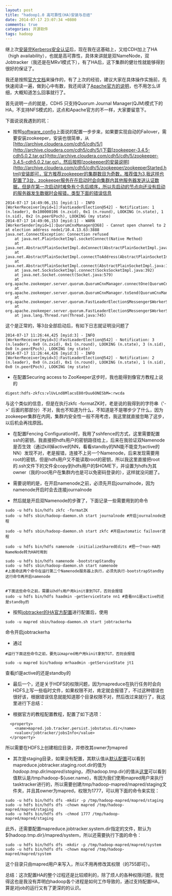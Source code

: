 ```yaml
---
layout: post
title: "hadoop1.0 高可靠性(HA)安装与总结"
date: 2014-07-17 23:07:34 +0800
comments: true
categories: 开源软件
tags: hadoop
---
```

继上次[安装完Kerberos安全认证](/blog/2014/07/15/cdh-kerberos-installation/)后，现在我在这基础上，又给CDH加上了HA（high availability），也就是高可靠性，具体来讲就是双NameNode，双Jobtracker（我还是在MRv1模式下），有了HA后，这下集群的健壮性就能够得到很好的保证了。

我还是按照[官方文档][guide]来操作的，有了上次的经验，建议大家在具体操作实施前，先快速阅读一遍，做到心中有数，我还阅读了[Apache官方的说明][apache-ha]，也不用怎么详细，大概知道怎么回事就行了。
<!--more-->
首先说明一点的就是，CDH5 只支持Quorum Journal Manager(QJM)模式下的HA，不支持NFS模式的，这点和Apache官方的不一样，大家要留意下。

下面说说我遇到的坑：

- 按照[software_config][]上面说的配置一步步来，如果要实现自动的Failover，需要安装zookeeper，安装也很简单，从[http://archive.cloudera.com/cdh5/cdh/5/](http://archive.cloudera.com/cdh5/cdh/5/)下载[zookeeper-3.4.5-cdh5.0.2.tar.gz](http://archive.cloudera.com/cdh5/cdh/5/zookeeper-3.4.5-cdh5.0.2.tar.gz)，然后按照[zookeeper的安装说明](http://archive.cloudera.com/cdh5/cdh/5/zookeeper/zookeeperStarted.html)安装即可，官方推荐zookeeper的集群数目为奇数，推荐值为3,我这样也配置了3台，zookeeper服务在在启动时会向集群内其他服务器发送认证数据，但是在第一次启动时难免有个先后顺序，所以先启动的节点向还没有启动的服务器发生数据时会报错，类型下面的错误信息
```
2014-07-17 14:49:06,151 [myid:1] - INFO  [WorkerReceiver[myid=1]:FastLeaderElection@542] - Notification: 1 (n.leader), 0x100000106 (n.zxid), 0x1 (n.round), LOOKING (n.state), 1 (n.sid), 0x2 (n.peerEPoch), LOOKING (my state)
2014-07-17 14:49:06,153 [myid:1] - WARN  [WorkerSender[myid=1]:QuorumCnxManager@368] - Cannot open channel to 2 at election address node1/10.4.13.63:3888
java.net.ConnectException: Connection refused
    at java.net.PlainSocketImpl.socketConnect(Native Method)
    at java.net.AbstractPlainSocketImpl.doConnect(AbstractPlainSocketImpl.java:339)
    at java.net.AbstractPlainSocketImpl.connectToAddress(AbstractPlainSocketImpl.java:200)
    at java.net.AbstractPlainSocketImpl.connect(AbstractPlainSocketImpl.java:182)
    at java.net.SocksSocketImpl.connect(SocksSocketImpl.java:392)
    at java.net.Socket.connect(Socket.java:579)
    at org.apache.zookeeper.server.quorum.QuorumCnxManager.connectOne(QuorumCnxManager.java:354)
    at org.apache.zookeeper.server.quorum.QuorumCnxManager.toSend(QuorumCnxManager.java:327)
    at org.apache.zookeeper.server.quorum.FastLeaderElection$Messenger$WorkerSender.process(FastLeaderElection.java:393)
    at org.apache.zookeeper.server.quorum.FastLeaderElection$Messenger$WorkerSender.run(FastLeaderElection.java:365)
    at java.lang.Thread.run(Thread.java:745)

```
这个是正常的，等3台全部启动后，有如下日志就证明没问题了
```
2014-07-17 11:26:44,425 [myid:3] - INFO  [WorkerReceiver[myid=3]:FastLeaderElection@542] - Notification: 3 (n.leader), 0x0 (n.zxid), 0x1 (n.round), LOOKING (n.state), 3 (n.sid), 0x0 (n.peerEPoch), LOOKING (my state)
2014-07-17 11:26:44,426 [myid:3] - INFO  [WorkerReceiver[myid=3]:FastLeaderElection@542] - Notification: 2 (n.leader), 0x0 (n.zxid), 0x1 (n.round), LOOKING (n.state), 1 (n.sid), 0x0 (n.peerEPoch), LOOKING (my state)
```

- 在配置Securing access to ZooKeeper这步时，我也能得到像官方教程上说的
```
digest:hdfs-zkfcs:vlUvLnd8MlacsE80rDuu6ONESbM=:rwcda
```
与这个类似的信息，但是在执行zkfc -formatZK时，老是说的我得到的字符串（'->' 后面的那部分）不对，我也不知道为什么，不知道是不是哪步少了什么，因为zookeeper集群在内网，集群内安全性一般不用考虑，我这里就直接忽略了这步，以后机会再找原因。

- 在配置Fencing Configuration时，我用了sshfence的方式，这里需要配置ssh的密钥，我直接把hdfs用户的密钥路径给上，后来在我验证双Namenode是否生效（通过kill掉active的NN，看看standby的NN能不能变为active的NN）发现不对，老是报错，连接不上另一个Namenode，后来发现需要用root的密钥，但是hdfs用户又不能读取root的密钥，所以我这里直接把root的.ssh文件下的文件全copy到hdfs用户的$HOME下，并设置为hdfs为其owner（我的root用户在集群内也是可以免密码登录的），这样就没问题了。

- 需要说明的是，在开启namenode之前，必须先开启journalnode，因为namenode开启时会去连接journalnode

- 然后就是开启双Namenode的步骤了，下面记录一些需要用到的命令
```
sudo -u hdfs bin/hdfs zkfc -formatZK
sudo -u hdfs sbin/hadoop-daemon.sh start journalnode #开启journalnode进程

sudo -u hdfs sbin/hadoop-daemon.sh start zkfc #开启automatic failover进程

sudo -u hdfs bin/hdfs namenode -initializeSharedEdits #把一个non-HA的NameNode转为HA时用到

sudo -u hdfs bin/hdfs namenode -bootstrapStandby 
sudo -u hdfs sbin/hadoop-daemon.sh start namenode
#上面命这两个命令在运行第二个Namenode服务器上执行，必须先执行-bootstrapStandby 这行命令再开启namenode 


#下面这些命令之前，需要以hdfs用户用kinit拿到TGT，否则会报错
sudo -u hdfs bin/hdfs haadmin -getServiceState nn1 #查看nn1是active的还是standby的

```


- 按照[jobtracker的HA官方配置](http://www.cloudera.com/content/cloudera-content/cloudera-docs/CDH5/latest/CDH5-High-Availability-Guide/cdh5hag_jt_ha_config.html)进行配置后，使用
```
sudo -u mapred sbin/hadoop-daemon.sh start jobtrackerha
```
命令开启jobtrackerha

- 通过
```
#运行下面这些命令之前，要先以mapred用户用kinit拿到TGT，否则会报错

sudo -u mapred bin/hadoop mrhaadmin -getServiceState jt1 
```
查看jt1是active的还是standby的

- 最后一个，还是关于HDFS的权限问题，因为mapreduce在执行任务时会向HDFS上写一些临时文件，如果权限不对，肯定就会报错了，不过这种错误也很好该，根据错误信息就能知道那个目录权限不对，然后改过来就行了，我这里进行下总结：

- 根据官方的教程配置教程，配置了如下选项：
```
  <property>
    <name>mapred.job.tracker.persist.jobstatus.dir</name>
    <value>/jobtracker/jobsInfo</value>
  </property>
```
所以需要在HDFS上创建相应目录，并修改其owner为mapred

- 其次是staging目录，如果没有配置，其默认值从[默认配置](http://archive.cloudera.com/cdh4/cdh/4/hadoop/hadoop-mapreduce-client/hadoop-mapreduce-client-core/mapred-default.xml)可以看到mapreduce.jobtracker.staging.root.dir的值为${hadoop.tmp.dir}/mapred/staging，而${hadoop.tmp.dir}的值从[这里](http://archive.cloudera.com/cdh4/cdh/4/hadoop/hadoop-project-dist/hadoop-common/core-default.xml)可以看到值默认是/tmp/hadoop-${user.name}，有因为我们使用mapred用户来执行tasktracker进行的，所以需要创建/tmp/hadoop-mapred/mapred/staging文件夹，并且其owner为mapred，权限为1777，可以用下面的命令来实现：
```
sudo -u hdfs bin/hdfs dfs -mkdir -p /tmp/hadoop-mapred/mapred/staging
sudo -u hdfs bin/hdfs dfs -chown mapred /tmp/hadoop-mapred/mapred/staging
sudo -u hdfs bin/hdfs dfs -chmod 1777 /tmp/hadoop-mapred/mapred/staging
```
此外，还需要配置mapreduce.jobtracker.system.dir指定的文件，默认为${hadoop.tmp.dir}/mapred/system，所以还需要执行下面的命令：
```
sudo -u hdfs bin/hdfs dfs -mkdir -p /tmp/hadoop-mapred/mapred/system
sudo -u hdfs bin/hdfs dfs -chown mapred /tmp/hadoop-mapred/mapred/system

```
这个目录只由mapred用户来写入，所以不用再修改其权限（的755即可）。

总结：这次配置HA的整个过程还是比较顺利的，除了烦人的各种权限问题，我觉得这也是我没有弄明白hadoop各个进程是如何工作导致的，通过支持配置HA，算是对job的运行又有了更深的的认识。

[guide]: http://www.cloudera.com/content/cloudera-content/cloudera-docs/CDH5/latest/CDH5-High-Availability-Guide/CDH5-High-Availability-Guide.html
[apache-ha]: http://hadoop.apache.org/docs/r2.3.0/hadoop-yarn/hadoop-yarn-site/HDFSHighAvailabilityWithNFS.html
[software_config]: http://www.cloudera.com/content/cloudera-content/cloudera-docs/CDH5/latest/CDH5-High-Availability-Guide/cdh5hag_hdfs_ha_software_config.html